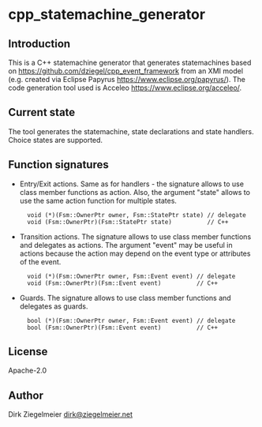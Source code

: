 # cpp_statemachine_generator

## Introduction

This is a C++ statemachine generator that generates statemachines based on https://github.com/dziegel/cpp_event_framework
from an XMI model (e.g. created via Eclipse Papyrus https://www.eclipse.org/papyrus/).
The code generation tool used is Acceleo https://www.eclipse.org/acceleo/.

## Current state

The tool generates the statemachine, state declarations and state handlers. Choice states are supported.

## Function signatures

- Entry/Exit actions. Same as for handlers - the signature allows to use class member functions
    as action. Also, the argument "state" allows to use the same action function for multiple states.

        void (*)(Fsm::OwnerPtr owner, Fsm::StatePtr state) // delegate
        void (Fsm::OwnerPtr)(Fsm::StatePtr state)          // C++

- Transition actions. The signature allows to use class member functions and delegates as actions.
    The argument "event" may be useful in actions because the action may depend on the event type or attributes
    of the event.

        void (*)(Fsm::OwnerPtr owner, Fsm::Event event) // delegate
        void (Fsm::OwnerPtr)(Fsm::Event event)          // C++

- Guards. The signature allows to use class member functions and delegates as guards.

        bool (*)(Fsm::OwnerPtr owner, Fsm::Event event) // delegate
        bool (Fsm::OwnerPtr)(Fsm::Event event)          // C++

## License

Apache-2.0

## Author

Dirk Ziegelmeier <dirk@ziegelmeier.net>

